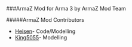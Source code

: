 ###ArmaZ Mod for Arma 3 by ArmaZ Mod Team

#####ArmaZ Mod Contributors
* [Heisen](https://github.com/HeisenS)- Code/Modelling
* [King5055]()- Modelling



